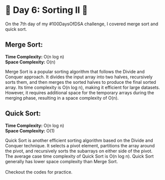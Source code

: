 # 🎉 Day 6: Sorting II 🎉

On the 7th day of my #100DaysOfDSA challenge, I covered merge sort and quick sort.
<br>
## Merge Sort:
<b>Time Complexity:</b> O(n log n)<br>
<b>Space Complexity:</b> O(n)<br>

Merge Sort is a popular sorting algorithm that follows the Divide and Conquer approach. It divides the input array into two halves, recursively sorts them, and then merges the sorted halves to produce the final sorted array. Its time complexity is O(n log n), making it efficient for large datasets. However, it requires additional space for the temporary arrays during the merging phase, resulting in a space complexity of O(n).
<br>
## Quick Sort:
<b>Time Complexity:</b> O(n log n)<br>
<b>Space Complexity:</b> O(1) <br>

Quick Sort is another efficient sorting algorithm based on the Divide and Conquer technique. It selects a pivot element, partitions the array around the pivot, and recursively sorts the subarrays on either side of the pivot. The average case time complexity of Quick Sort is O(n log n). Quick Sort generally has lower space complexity than Merge Sort.
<br><br>
Checkout the codes for practice.
